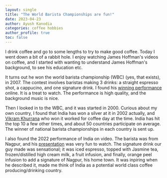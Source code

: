 ```yaml
---
layout: single
title: "The World Barista Championships are fun!"
date: 2023-04-23
author: Ayush Kanodia
categories: coffee hobbies
author_profile: true
toc: false
---
```


I drink coffee and go to some lengths to try to make good coffee. Today I went down a bit of a rabbit hole. I enjoy watching James Hoffman's videos on coffee, and I started with wanting to understand James Hoffman's background, to see his education etc. 

It turns out he won the world barista championship (WBC) (yes, that exists), in 2007. The contest involves baristas making 3 drinks: a straight espresso shot, a cappucino, and one signature drink. I found his [winning performance](https://www.youtube.com/watch?v=6nshvMILgfU&ab_channel=PeterHua) online. It is a treat to watch. The performance is high quality, and the background music is nice. 

Then I looked in to the WBC, and it was started in 2000. Curious about my own country, I found that India has won a silver at it in 2002 actually, and [Vikram Khurrana](https://www.kaapisolutions.com/about-ceo/) who won it worked for coffee day at the time. India has hit the top 10 a few other times, and about 50 countries participate on average. The winner of national barista championships in each country is sent up. 

I also found the 2022 performance of India on video. The barista was from Nagpur, and his [presentation](https://www.youtube.com/watch?v=XMBF3VwdpAI&t=605s&ab_channel=WorldCoffeeChampionships) was very fun to watch. The signature drink our guy made was sensational; it was iced espresso, topped with Jasmine tea, frozen/distilled high cream milk, a fruit infusion, and finally, orange peel infusion to add a signature of Nagpur, his home town. It was inpiring when he described it, made me think of India as a potential world class coffee producing/drinking country. 